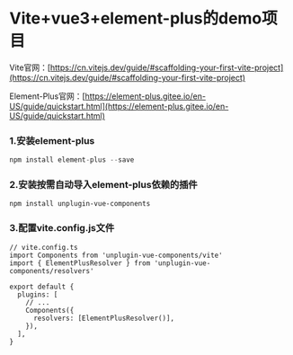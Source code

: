# Vite+vue3+element-plus的demo项目

Vite官网：[https://cn.vitejs.dev/guide/#scaffolding-your-first-vite-project](https://cn.vitejs.dev/guide/#scaffolding-your-first-vite-project)

Element-Plus官网：[https://element-plus.gitee.io/en-US/guide/quickstart.html](https://element-plus.gitee.io/en-US/guide/quickstart.html)
### 1.安装element-plus
```javascript
npm install element-plus --save
```
### 2.安装按需自动导入element-plus依赖的插件
```javascrip
npm install unplugin-vue-components
```
### 3.配置vite.config.js文件
```javascrip
// vite.config.ts
import Components from 'unplugin-vue-components/vite'
import { ElementPlusResolver } from 'unplugin-vue-components/resolvers'

export default {
  plugins: [
    // ...
    Components({
      resolvers: [ElementPlusResolver()],
    }),
  ],
}
```
